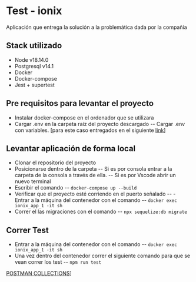 # Test - ionix
Aplicación que entrega la solución a la problemática dada por la compañía

## Stack utilizado
 - Node v18.14.0
 - Postgresql v14.1
 - Docker
 - Docker-compose
 - Jest + supertest

## Pre requisitos para levantar el proyecto
 - Instalar docker-compose en el ordenador que se utilizara
 - Cargar .env en la carpeta raíz del proyecto descargado
 -- Cargar .env con variables. [para este caso entregados en el siguiente [link](https://docs.google.com/document/d/1YMjCWFwbf8o7PTB7nbZgFqg1QsQOE07aPu90oph0294/edit?usp=sharing)]

## Levantar aplicación de forma local
 - Clonar el repositorio del proyecto
 - Posicionarse dentro de la carpeta
 -- Si es por consola entrar a la carpeta de la consola a través de ella.
 -- Si es por Vscode abrir un nuevo terminal
 - Escribir el comando 
 -- `docker-compose up --build`
 - Verificar que el proyecto esté corriendo en el puerto señalado
 -- - Entrar a la máquina del contenedor con el comando
     -- `docker exec ionix_app_1 -it sh`
 - Correr el las migraciones con el comando
     -- `npx sequelize:db migrate`
     

## Correr Test
- Entrar a la máquina del contenedor con el comando
     -- `docker exec ionix_app_1 -it sh`
- Una vez dentro del contenedor correr el siguiente comando para que se vean correr los test
-- `npm run test`

[POSTMAN COLLECTIONS](https://drive.google.com/file/d/15KxNjpcH9siM7R-rD16TYEMTd627fJ9d/view?usp=sharing)]
